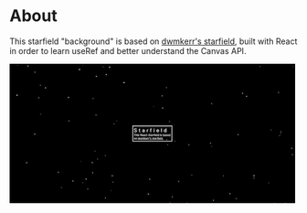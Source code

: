 # About
This starfield "background" is based on [dwmkerr's starfield](https://github.com/dwmkerr/starfield), built with React in order to learn useRef and better understand the Canvas API.

![alt text](https://github.com/debccheng/Experimental_React/blob/main/starfield/public/screenshot.png?raw=true)
